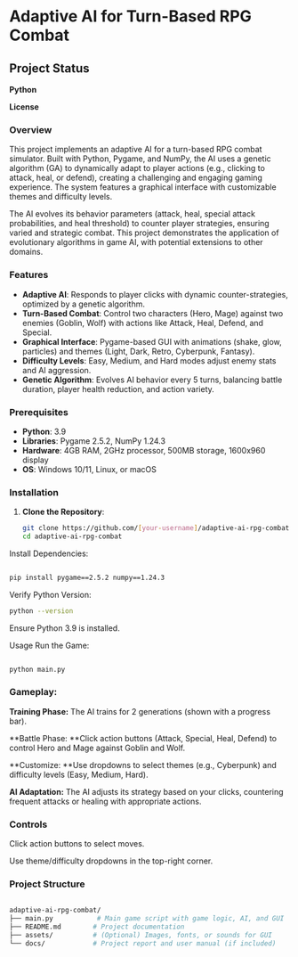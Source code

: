 # Adaptive AI for Turn-Based RPG Combat

## Project Status

**Python**

**License**

### Overview

This project implements an adaptive AI for a turn-based RPG combat simulator. Built with Python, Pygame, and NumPy, the AI uses a genetic algorithm (GA) to dynamically adapt to player actions (e.g., clicking to attack, heal, or defend), creating a challenging and engaging gaming experience. The system features a graphical interface with customizable themes and difficulty levels.

The AI evolves its behavior parameters (attack, heal, special attack probabilities, and heal threshold) to counter player strategies, ensuring varied and strategic combat. This project demonstrates the application of evolutionary algorithms in game AI, with potential extensions to other domains.

### Features

- **Adaptive AI**: Responds to player clicks with dynamic counter-strategies, optimized by a genetic algorithm.
- **Turn-Based Combat**: Control two characters (Hero, Mage) against two enemies (Goblin, Wolf) with actions like Attack, Heal, Defend, and Special.
- **Graphical Interface**: Pygame-based GUI with animations (shake, glow, particles) and themes (Light, Dark, Retro, Cyberpunk, Fantasy).
- **Difficulty Levels**: Easy, Medium, and Hard modes adjust enemy stats and AI aggression.
- **Genetic Algorithm**: Evolves AI behavior every 5 turns, balancing battle duration, player health reduction, and action variety.

### Prerequisites

- **Python**: 3.9
- **Libraries**: Pygame 2.5.2, NumPy 1.24.3
- **Hardware**: 4GB RAM, 2GHz processor, 500MB storage, 1600x960 display
- **OS**: Windows 10/11, Linux, or macOS

### Installation

1. **Clone the Repository**:

   ```bash
   git clone https://github.com/[your-username]/adaptive-ai-rpg-combat.git
   cd adaptive-ai-rpg-combat
    ```
Install Dependencies:

```bash

pip install pygame==2.5.2 numpy==1.24.3
```
Verify Python Version:

```bash
python --version
```
Ensure Python 3.9 is installed.

Usage
Run the Game:

```bash

python main.py
```
### Gameplay:

**Training Phase:** The AI trains for 2 generations (shown with a progress bar).

**Battle Phase: **Click action buttons (Attack, Special, Heal, Defend) to control Hero and Mage against Goblin and Wolf.

**Customize: **Use dropdowns to select themes (e.g., Cyberpunk) and difficulty levels (Easy, Medium, Hard).

**AI Adaptation:** The AI adjusts its strategy based on your clicks, countering frequent attacks or healing with appropriate actions.

### Controls
Click action buttons to select moves.

Use theme/difficulty dropdowns in the top-right corner.

### Project Structure
```bash

adaptive-ai-rpg-combat/
├── main.py           # Main game script with game logic, AI, and GUI
├── README.md        # Project documentation
├── assets/          # (Optional) Images, fonts, or sounds for GUI
└── docs/            # Project report and user manual (if included)
```
